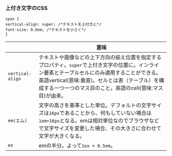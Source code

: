 ### 上付き文字のCSS

```
span {
vertical-align: super; /*テキストを上付きに*/
font-size: 0.6em; /*テキストを小さく*/
}
```

||意味|
|-|-|
|`vertical-align`|テキストや画像などの上下方向の揃え位置を指定するプロパティ。`super`で上付き文字の位置に。インライン要素とテーブルセルにのみ適用することができる。英語vertical(意味:垂直)。セルとは表（テーブル）を構成する一つ一つのマス目のこと。英語のcell(意味:マス目)が由来。|
|`em(エム)`|文字の高さを基準とした単位。デフォルトの文字サイズは`16px`であることから、何もしていない場合は`1em=16px`となる。emは相対単位なのでブラウザなどで文字サイズを変更した場合、その大きさに合わせて文字が大きくなる。|
|`ex`|emの半分。よって`1ex = 0.5em`。|
